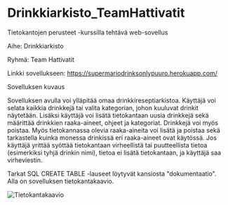 # Drinkkiarkisto_TeamHattivatit

Tietokantojen perusteet -kurssilla tehtävä web-sovellus

Aihe: Drinkkiarkisto

Ryhmä: Team Hattivatit

Linkki sovellukseen: https://supermariodrinksonlypuuro.herokuapp.com/


Sovelluksen kuvaus

Sovelluksen avulla voi ylläpitää omaa drinkkireseptiarkistoa. Käyttäjä voi selata kaikkia drinkkejä tai valita kategorian, johon kuuluvat drinkit näytetään. Lisäksi käyttäjä voi lisätä tietokantaan uusia drinkkejä sekä määrittää drinkkien raaka-aineet, ohjeet ja kategoriat. Drinkkejä voi myös poistaa. Myös tietokannassa olevia raaka-aineita voi lisätä ja poistaa sekä tarkastella kuinka monessa drinkissä eri raaka-aineet ovat käytössä. Jos käyttäjä yrittää syöttää tietokantaan virheellistä tai puutteellista tietoa (esimerkiksi tyhjä drinkin nimi), tietoa ei lisätä tietokantaan, ja käyttäjä saa virheviestin.

Tarkat SQL CREATE TABLE -lauseet löytyvät kansiosta "dokumentaatio". Alla on sovelluksen tietokantakaavio.

![Tietokantakaavio](https://github.com/nigoshh/tikape-runko/blob/master/dokumentaatio/Luokkakaavio_Ryhm%C3%A4ty%C3%B6.png)
